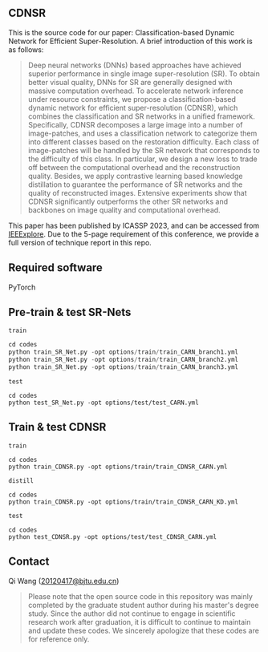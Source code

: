## CDNSR

This is the source code for our paper: Classification-based Dynamic Network for Efficient Super-Resolution. A brief introduction of this work is as follows:

> Deep neural networks (DNNs) based approaches have achieved superior performance in single image super-resolution (SR). To obtain better visual quality, DNNs for SR are generally designed with massive computation overhead. To accelerate network inference under resource constraints, we propose a classification-based dynamic network for efficient super-resolution (CDNSR), which combines the classification and SR networks in a unified framework. Specifically, CDNSR decomposes a large image into a number of image-patches, and uses a classification network to categorize them into different classes based on the restoration difficulty. Each class of image-patches will be handled by the SR network that corresponds to the difficulty of this class. In particular, we design a new loss to trade off between the computational overhead and the reconstruction quality. Besides, we apply contrastive learning based knowledge distillation to guarantee the performance of SR networks and the quality of reconstructed images. Extensive experiments show that CDNSR significantly outperforms the other SR networks and backbones on image quality and computational overhead.

This paper has been published by ICASSP 2023, and can be accessed from [IEEExplore](https://ieeexplore.ieee.org/document/10096521). Due to the 5-page requirement of this conference, we provide a full version of technique report in this repo.

## Required software

PyTorch

## Pre-train & test SR-Nets
`train`
```python
cd codes
python train_SR_Net.py -opt options/train/train_CARN_branch1.yml
python train_SR_Net.py -opt options/train/train_CARN_branch2.yml
python train_SR_Net.py -opt options/train/train_CARN_branch3.yml
```
`test`
```
cd codes
python test_SR_Net.py -opt options/test/test_CARN.yml
```

## Train & test CDNSR
`train`
```
cd codes
python train_CDNSR.py -opt options/train/train_CDNSR_CARN.yml

```
`distill`
```
cd codes
python train_CDNSR.py -opt options/train/train_CDNSR_CARN_KD.yml
```

`test`
```
cd codes
python test_CDNSR.py -opt options/test/test_CDNSR_CARN.yml
```

## Contact

Qi Wang (20120417@bjtu.edu.cn)

> Please note that the open source code in this repository was mainly completed by the graduate student author during his master's degree study. Since the author did not continue to engage in scientific research work after graduation, it is difficult to continue to maintain and update these codes. We sincerely apologize that these codes are for reference only.

